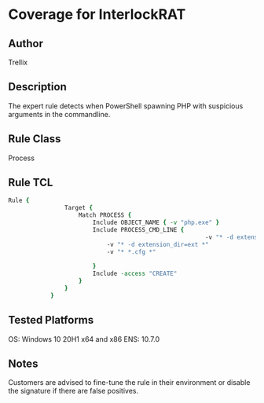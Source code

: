 # Coverage  for InterlockRAT

## Author
Trellix

## Description
The expert rule detects when PowerShell spawning PHP with suspicious arguments in the commandline.

## Rule Class 
Process

## Rule TCL
```tcl
Rule {				
				Target {
					Match PROCESS { 
						Include OBJECT_NAME { -v "php.exe" }
						Include PROCESS_CMD_LINE {
                                                        -v "* -d extension=zip *"
							-v "* -d extension_dir=ext *"
							-v "* *.cfg *"
							
						}
						Include -access "CREATE"																
					}
				}
			}
```

## Tested Platforms
OS: Windows 10 20H1 x64 and x86
ENS: 10.7.0

## Notes
Customers are advised to fine-tune the rule in their environment or disable the signature if there are false positives.
